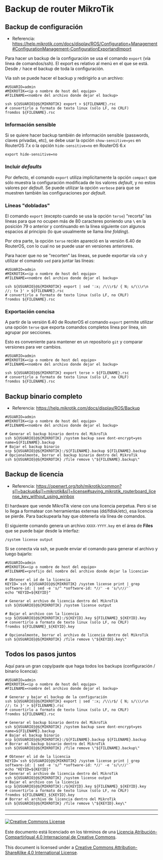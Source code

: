 # Backup de router MikroTik

## Backup de configuración

* Referencia: https://help.mikrotik.com/docs/display/ROS/Configuration+Management#ConfigurationManagement-ConfigurationExportandImport

Para hacer un backup de la configuración se usa el comando `export` (vía línea
de comandos/ssh). El export es relativo al menú en el que se está. Desde `/`
hace el backup de toda la configuración.

Vía ssh se puede hacer el backup y redirigirlo a un archivo:
```
#USUARIO=admin
#MIKROTIK=<ip o nombre de host del equipo>
#FILENAME=<nombre del archivo donde dejar el backup>

ssh ${USUARIO}@${MIKROTIK} export > ${FILENAME}.rsc
# convertirlo a formato de texto linux (sólo LF, no CRLF)
fromdos ${FILENAME}.rsc
```

### Información sensible
Si se quiere hacer backup también de información sensible (passwords, claves
privadas, etc), se debe usar la opción `show-sensitive=yes` en RouterOS 7.x
o la opción `hide-sensitive=no` en RouterOS 6.x
```
export hide-sensitive=no
```

### Incluir _defaults_
Por defecto, el comando `export` utiliza implícitamente la opción `compact` que
sólo muestra la configuración modificada de los valores _default_, y no estos
valores por _default_. Se puede utilizar la opción `verbose` para que se
muestren también las configuraciones por _default_.

### Líneas "dobladas"
El comando `export` (excepto cuando se usa la opción `terse`) "recorta" las
líneas para que no ocupen más de 80 caracteres poniendo una **`\`** en la
posición 79 o anterior y continuando en la línea siguiente con algunos espacios
al principio (lo que usualmente se llama _line folding_).

Por otra parte, la opción `terse` recién apareció en la versión 6.40 de
RouterOS, con lo cual no se puede usar en versiones anteriores.

Para hacer que no se "recorten" las líneas, se puede exportar vía `ssh` y
utilizar el comando `sed` para juntar las líneas:
```
#USUARIO=admin
#MIKROTIK=<ip o nombre de host del equipo>
#FILENAME=<nombre del archivo donde dejar el backup>

ssh ${USUARIO}@${MIKROTIK} export | sed ':x; /\\\r$/ { N; s/\\\r\n    //; tx }' > ${FILENAME}.rsc
# convertirlo a formato de texto linux (sólo LF, no CRLF)
fromdos ${FILENAME}.rsc
```

### Exportación concisa
A partir de la versión 6.40 de RouterOS el comando `export` permite utilizar
una opción `terse` que exporta comandos completos línea por línea, sin agrupar
por secciones.

Esto es conveniente para mantener en un repositorio `git` y comparar versiones
para ver cambios.
```
#USUARIO=admin
#MIKROTIK=<ip o nombre de host del equipo>
#FILENAME=<nombre del archivo donde dejar el backup>

ssh ${USUARIO}@${MIKROTIK} export terse > ${FILENAME}.rsc
# convertirlo a formato de texto linux (sólo LF, no CRLF)
fromdos ${FILENAME}.rsc
```

## Backup binario completo

* Referencia: https://help.mikrotik.com/docs/display/ROS/Backup
```
#USUARIO=admin
#MIKROTIK=<ip o nombre de host del equipo>
#FILENAME=<nombre del archivo donde dejar el backup>

# Generar el backup binario dentro del MikroTik
ssh ${USUARIO}@${MIKROTIK} /system backup save dont-encrypt=yes name=${FILENAME}.backup
# Bajar el backup binario
scp ${USUARIO}@${MIKROTIK}:/${FILENAME}.backup ${FILENAME}.backup
# Opcionalmente, borrar el backup binario dentro del MikroTik
ssh ${USUARIO}@${MIKROTIK} /file remove \"${FILENAME}.backup\"
```

## Backup de licencia

* Referencia: https://openwrt.org/toh/mikrotik/common?s[]=backup&s[]=mikrotik&s[]=license#saving_mikrotik_routerboard_license_key_without_using_winbox

El hardware que vende MikroTik viene con una licencia perpetua. Pero si se lo
llega a formatear con herramientas externas (dd/fdisk/etc), esa licencia se
pierde. Para backupearla hay que obtenerla vía línea de comandos.

El siguiente comando genera un archivo `XXXX-YYYY.key` en el área de **Files**
que se puede bajar desde la interfaz:
```
/system license output
```

Si se conecta vía ssh, se puede enviar el comando para generar el archivo y
luego bajarlo:
```
#USUARIO=admin
#MIKROTIK=<ip o nombre de host del equipo>
#FILENAME=<prefijo del nombre del archivo donde dejar la licencia>

# Obtener el id de la licencia
KEYID=`ssh ${USUARIO}@${MIKROTIK} /system license print | grep software-id: | sed -e 's/^ *software-id: *//' -e 's/\r//'`
echo "KEYID=${KEYID}"

# Generar el archivo de licencia dentro del MikroTik
ssh ${USUARIO}@${MIKROTIK} /system license output

# Bajar el archivo con la licencia
scp ${USUARIO}@${MIKROTIK}:/${KEYID}.key ${FILENAME}_${KEYID}.key
# convertirlo a formato de texto linux (sólo LF, no CRLF)
fromdos ${FILENAME}_${KEYID}.key

# Opcionalmente, borrar el archivo de licencia dentro del MikroTik
ssh ${USUARIO}@${MIKROTIK} /file remove \"${KEYID}.key\"
```

## Todos los pasos juntos

Aquí para un gran copy/paste que haga todos los backups (configuración / binario
licencia):
```
#USUARIO=admin
#MIKROTIK=<ip o nombre de host del equipo>
#FILENAME=<nombre del archivo donde dejar el backup>

# Generar y bajar el backup de la configuración
ssh ${USUARIO}@${MIKROTIK} export | sed ':x; /\\\r$/ { N; s/\\\r\n    //; tx }' > ${FILENAME}.rsc
# convertirlo a formato de texto linux (sólo LF, no CRLF)
fromdos ${FILENAME}.rsc

# Generar el backup binario dentro del MikroTik
ssh ${USUARIO}@${MIKROTIK} /system backup save dont-encrypt=yes name=${FILENAME}.backup
# Bajar el backup binario
scp ${USUARIO}@${MIKROTIK}:/${FILENAME}.backup ${FILENAME}.backup
# Borrar el backup binario dentro del MikroTik
ssh ${USUARIO}@${MIKROTIK} /file remove \"${FILENAME}.backup\"

# Obtener el id de la licencia
KEYID=`ssh ${USUARIO}@${MIKROTIK} /system license print | grep software-id: | sed -e 's/^ *software-id: *//' -e 's/\r//'`
echo "KEYID=${KEYID}"
# Generar el archivo de licencia dentro del MikroTik
ssh ${USUARIO}@${MIKROTIK} /system license output
# Bajar el archivo con la licencia
scp ${USUARIO}@${MIKROTIK}:/${KEYID}.key ${FILENAME}_${KEYID}.key
# convertirlo a formato de texto linux (sólo LF, no CRLF)
fromdos ${FILENAME}_${KEYID}.key
# Borrar el archivo de licencia dentro del MikroTik
ssh ${USUARIO}@${MIKROTIK} /file remove \"${KEYID}.key\"
```

___
<!-- LICENSE -->
___
<a rel="licencia" href="https://creativecommons.org/licenses/by-sa/4.0/deed.es">
<img alt="Creative Commons License" style="border-width:0"
src="https://i.creativecommons.org/l/by-sa/4.0/88x31.png" /></a>
<br /><br />
Este documento está licenciado en los términos de una <a rel="licencia"
href="https://creativecommons.org/licenses/by-sa/4.0/deed.es">
Licencia Atribución-CompartirIgual 4.0 Internacional de Creative Commons</a>.
<br /><br />
This document is licensed under a <a rel="license" 
href="https://creativecommons.org/licenses/by-sa/4.0/deed.en">
Creative Commons Attribution-ShareAlike 4.0 International License</a>.
<!-- END --> 

